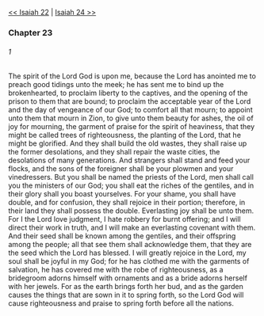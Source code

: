 [<< Isaiah 22](Isaiah%2022)  |  [Isaiah 24 >>](Isaiah%2024)

### Chapter 23
###### 1
The spirit of the Lord God is upon me, because the Lord has anointed me to preach good tidings unto the meek; he has sent me to bind up the brokenhearted, to proclaim liberty to the captives, and the opening of the prison to them that are bound; to proclaim the acceptable year of the Lord and the day of vengeance of our God; to comfort all that mourn; to appoint unto them that mourn in Zion, to give unto them beauty for ashes, the oil of joy for mourning, the garment of praise for the spirit of heaviness, that they might be called trees of righteousness, the planting of the Lord, that he might be glorified. And they shall build the old wastes, they shall raise up the former desolations, and they shall repair the waste cities, the desolations of many generations. And strangers shall stand and feed your flocks, and the sons of the foreigner shall be your plowmen and your vinedressers. But you shall be named the priests of the Lord, men shall call you the ministers of our God; you shall eat the riches of the gentiles, and in their glory shall you boast yourselves. For your shame, you shall have double, and for confusion, they shall rejoice in their portion; therefore, in their land they shall possess the double. Everlasting joy shall be unto them. For I the Lord love judgment, I hate robbery for burnt offering; and I will direct their work in truth, and I will make an everlasting covenant with them. And their seed shall be known among the gentiles, and their offspring among the people; all that see them shall acknowledge them, that they are the seed which the Lord has blessed. I will greatly rejoice in the Lord, my soul shall be joyful in my God; for he has clothed me with the garments of salvation, he has covered me with the robe of righteousness, as a bridegroom adorns himself with ornaments and as a bride adorns herself with her jewels. For as the earth brings forth her bud, and as the garden causes the things that are sown in it to spring forth, so the Lord God will cause righteousness and praise to spring forth before all the nations.